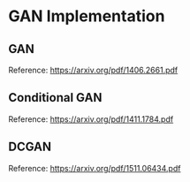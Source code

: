 # GAN Implementation

## GAN

Reference: https://arxiv.org/pdf/1406.2661.pdf

## Conditional GAN

Reference: https://arxiv.org/pdf/1411.1784.pdf

## DCGAN

Reference: https://arxiv.org/pdf/1511.06434.pdf

